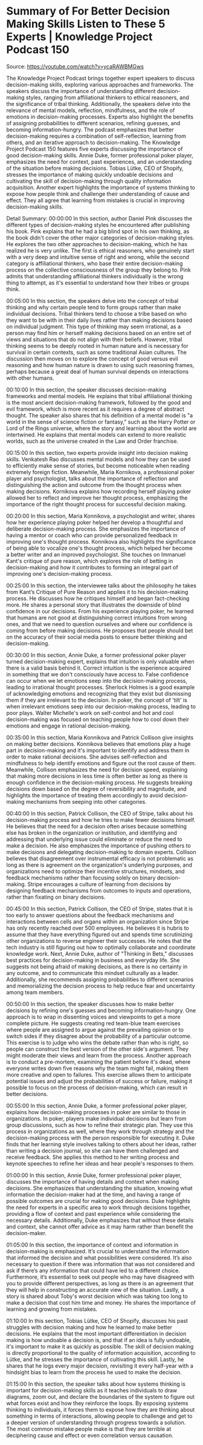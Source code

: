 # Summary of For Better Decision Making Skills Listen to These 5 Experts | Knowledge Project Podcast 150

Source: https://youtube.com/watch?v=ycaRAWBMGws

The Knowledge Project Podcast brings together expert speakers to discuss decision-making skills, exploring various approaches and frameworks. The speakers discuss the importance of understanding different decision-making styles, ranging from affiliational thinkers to ethical reasoners, and the significance of tribal thinking. Additionally, the speakers delve into the relevance of mental models, reflection, mindfulness, and the role of emotions in decision-making processes. Experts also highlight the benefits of assigning probabilities to different scenarios, refining guesses, and becoming information-hungry. The podcast emphasizes that better decision-making requires a combination of self-reflection, learning from others, and an iterative approach to decision-making.
The Knowledge Project Podcast 150 features five experts discussing the importance of good decision-making skills. Annie Duke, former professional poker player, emphasizes the need for context, past experiences, and an understanding of the situation before making decisions. Tobias Lütke, CEO of Shopify, stresses the importance of making quickly undoable decisions and cultivating the skill of decision-making through quality information acquisition. Another expert highlights the importance of systems thinking to expose how people think and challenge their understanding of cause and effect. They all agree that learning from mistakes is crucial in improving decision-making skills.

Detail Summary: 
00:00:00
In this section, author Daniel Pink discusses the different types of decision-making styles he encountered after publishing his book. Pink explains that he had a big blind spot in his own thinking, as the book didn't cover the other major categories of decision-making styles. He explores the two other approaches to decision-making, which he has realized he is very unlike. The first is ethical reasoners, who genuinely start with a very deep and intuitive sense of right and wrong, while the second category is affiliational thinkers, who base their entire decision-making process on the collective consciousness of the group they belong to. Pink admits that understanding affiliational thinkers individually is the wrong thing to attempt, as it's essential to understand how their tribes or groups think.

00:05:00
In this section, the speakers delve into the concept of tribal thinking and why certain people tend to form groups rather than make individual decisions. Tribal thinkers tend to choose a tribe based on who they want to be with in their daily lives rather than making decisions based on individual judgment. This type of thinking may seem irrational, as a person may find him or herself making decisions based on an entire set of views and situations that do not align with their beliefs. However, tribal thinking seems to be deeply rooted in human nature and is necessary for survival in certain contexts, such as some traditional Asian cultures. The discussion then moves on to explore the concept of good versus evil reasoning and how human nature is drawn to using such reasoning frames, perhaps because a great deal of human survival depends on interactions with other humans.

00:10:00
In this section, the speaker discusses decision-making frameworks and mental models. He explains that tribal affiliational thinking is the most ancient decision-making framework, followed by the good and evil framework, which is more recent as it requires a degree of abstract thought. The speaker also shares that his definition of a mental model is "a world in the sense of science fiction or fantasy," such as the Harry Potter or Lord of the Rings universe, where the story and learning about the world are intertwined. He explains that mental models can extend to more realistic worlds, such as the universe created in the Law and Order franchise.

00:15:00
In this section, two experts provide insight into decision making skills. Venkatesh Rao discusses mental models and how they can be used to efficiently make sense of stories, but become noticeable when reading extremely foreign fiction. Meanwhile, Maria Kornikova, a professional poker player and psychologist, talks about the importance of reflection and distinguishing the action and outcome from the thought process when making decisions. Kornikova explains how recording herself playing poker allowed her to reflect and improve her thought process, emphasizing the importance of the right thought process for successful decision making.

00:20:00
In this section, Maria Konnikova, a psychologist and writer, shares how her experience playing poker helped her develop a thoughtful and deliberate decision-making process. She emphasizes the importance of having a mentor or coach who can provide personalized feedback in improving one's thought process. Konnikova also highlights the significance of being able to vocalize one's thought process, which helped her become a better writer and an improved psychologist. She touches on Immanuel Kant's critique of pure reason, which explores the role of betting in decision-making and how it contributes to forming an integral part of improving one's decision-making process.

00:25:00
In this section, the interviewee talks about the philosophy he takes from Kant’s Critique of Pure Reason and applies it to his decision-making process. He discusses how he critiques himself and began fact-checking more. He shares a personal story that illustrates the downside of blind confidence in our decisions. From his experience playing poker, he learned that humans are not good at distinguishing correct intuitions from wrong ones, and that we need to question ourselves and where our confidence is coming from before making decisions. He proposes that people should bet on the accuracy of their social media posts to ensure better thinking and decision-making.

00:30:00
In this section, Annie Duke, a former professional poker player turned decision-making expert, explains that intuition is only valuable when there is a valid basis behind it. Correct intuition is the experience acquired in something that we don't consciously have access to. False confidence can occur when we let emotions seep into the decision-making process, leading to irrational thought processes. Sherlock Holmes is a good example of acknowledging emotions and recognizing that they exist but dismissing them if they are irrelevant to the decision. In poker, the concept of 'tilt' is when irrelevant emotions seep into our decision-making process, leading to poor plays. Walter Michelle's work on self-control and hot and cool decision-making was focused on teaching people how to cool down their emotions and engage in rational decision-making.

00:35:00
In this section, Maria Konnikova and Patrick Collison give insights on making better decisions. Konnikova believes that emotions play a huge part in decision-making and it's important to identify and address them in order to make rational decisions. She advises self-reflection and mindfulness to help identify emotions and figure out the root cause of them. Meanwhile, Collison emphasizes the need for decision speed, explaining that making more decisions in less time is often better as long as there is enough confidence in the decision-making process. He suggests breaking decisions down based on the degree of reversibility and magnitude, and highlights the importance of treating them accordingly to avoid decision-making mechanisms from seeping into other categories.

00:40:00
In this section, Patrick Collison, the CEO of Stripe, talks about his decision-making process and how he tries to make fewer decisions himself. He believes that the need for a decision often arises because something else has broken in the organization or institution, and identifying and addressing that underlying issue could eliminate or reduce the need to make a decision. He also emphasizes the importance of pushing others to make decisions and delegating decision-making to domain experts. Collison believes that disagreement over instrumental efficacy is not problematic as long as there is agreement on the organization's underlying purposes, and organizations need to optimize their incentive structures, mindsets, and feedback mechanisms rather than focusing solely on binary decision-making. Stripe encourages a culture of learning from decisions by designing feedback mechanisms from outcomes to inputs and operations, rather than fixating on binary decisions.

00:45:00
In this section, Patrick Collison, the CEO of Stripe, states that it is too early to answer questions about the feedback mechanisms and interactions between cells and organs within an organization since Stripe has only recently reached over 500 employees. He believes it is hubris to assume that they have everything figured out and spends time scrutinizing other organizations to reverse engineer their successes. He notes that the tech industry is still figuring out how to optimally collaborate and coordinate knowledge work. Next, Annie Duke, author of "Thinking in Bets," discusses best practices for decision-making in business and everyday life. She suggests not being afraid of making decisions, as there is no certainty in any outcome, and to communicate this mindset culturally as a leader. Additionally, she recommends assigning probabilities to different scenarios and memorializing the decision process to help reduce fear and uncertainty among team members.

00:50:00
In this section, the speaker discusses how to make better decisions by refining one's guesses and becoming information-hungry. One approach is to wrap in dissenting voices and viewpoints to get a more complete picture. He suggests creating red team-blue team exercises where people are assigned to argue against the prevailing opinion or to switch sides if they disagree about the probability of a particular outcome. This exercise is to judge who wins the debate rather than who is right, so people can construct the best version of the other side's argument. They might moderate their views and learn from the process. Another approach is to conduct a pre-mortem, examining the patient before it's dead, where everyone writes down five reasons why the team might fail, making them more creative and open to failures. This exercise allows them to anticipate potential issues and adjust the probabilities of success or failure, making it possible to focus on the process of decision-making, which can result in better decisions.

00:55:00
In this section, Annie Duke, a former professional poker player, explains how decision-making processes in poker are similar to those in organizations. In poker, players make individual decisions but learn from group discussions, such as how to refine their strategic plan. They use this process in organizations as well, where they work through strategy and the decision-making process with the person responsible for executing it. Duke finds that her learning style involves talking to others about her ideas, rather than writing a decision journal, so she can have them challenged and receive feedback. She applies this method to her writing process and keynote speeches to refine her ideas and hear people's responses to them.

01:00:00
In this section, Annie Duke, former professional poker player, discusses the importance of having details and context when making decisions. She emphasizes that understanding the situation, knowing what information the decision-maker had at the time, and having a range of possible outcomes are crucial for making good decisions. Duke highlights the need for experts in a specific area to work through decisions together, providing a flow of context and past experience while considering the necessary details. Additionally, Duke emphasizes that without these details and context, she cannot offer advice as it may harm rather than benefit the decision-maker.

01:05:00
In this section, the importance of context and information in decision-making is emphasized. It’s crucial to understand the information that informed the decision and what possibilities were considered. It’s also necessary to question if there was information that was not considered and ask if there’s any information that could have led to a different choice. Furthermore, it’s essential to seek out people who may have disagreed with you to provide different perspectives, as long as there is an agreement that they will help in constructing an accurate view of the situation. Lastly, a story is shared about Toby's worst decision which was taking too long to make a decision that cost him time and money. He shares the importance of learning and growing from mistakes.

01:10:00
In this section, Tobias Lütke, CEO of Shopify, discusses his past struggles with decision making and how he learned to make better decisions. He explains that the most important differentiation in decision making is how undoable a decision is, and that if an idea is fully undoable, it's important to make it as quickly as possible. The skill of decision making is directly proportional to the quality of information acquisition, according to Lütke, and he stresses the importance of cultivating this skill. Lastly, he shares that he logs every major decision, revisiting it every half-year with a hindsight bias to learn from the process he used to make the decision.

01:15:00
In this section, the speaker talks about how systems thinking is important for decision-making skills as it teaches individuals to draw diagrams, zoom out, and declare the boundaries of the system to figure out what forces exist and how they reinforce the loops. By exposing systems thinking to individuals, it forces them to expose how they are thinking about something in terms of interactions, allowing people to challenge and get to a deeper version of understanding through progress towards a solution. The most common mistake people make is that they are terrible at deciphering cause and effect or even correlation versus causation.

